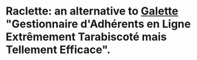 # Raclette: an alternative to [Galette](http://galette.tuxfamily.org/) "Gestionnaire d'Adhérents en Ligne Extrêmement Tarabiscoté mais Tellement Efficace".